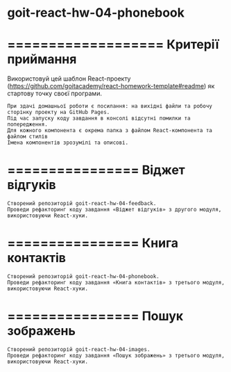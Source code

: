# goit-react-hw-04-phonebook
===================
Критерії приймання
===================
Використовуй цей шаблон React-проекту (https://github.com/goitacademy/react-homework-template#readme) як стартову точку своєї програми.

    При здачі домашньої роботи є посилання: на вихідні файли та робочу сторінку проекту на GitHub Pages.
    Під час запуску коду завдання в консолі відсутні помилки та попередження.
    Для кожного компонента є окрема папка з файлом React-компонента та файлом стилів
    Імена компонентів зрозумілі та описові.
================
Віджет відгуків
================
    Створений репозиторій goit-react-hw-04-feedback.
    Проведи рефакторинг коду завдання «Віджет відгуків» з другого модуля, використовуючи React-хуки.
================
Книга контактів
================
    Створений репозиторій goit-react-hw-04-phonebook.
    Проведи рефакторинг коду завдання «Книга контактів» з третього модуля, використовуючи React-хуки.
================
Пошук зображень
================
    Створений репозиторій goit-react-hw-04-images.
    Проведи рефакторинг коду завдання «Пошук зображень» з третього модуля, використовуючи React-хуки.

